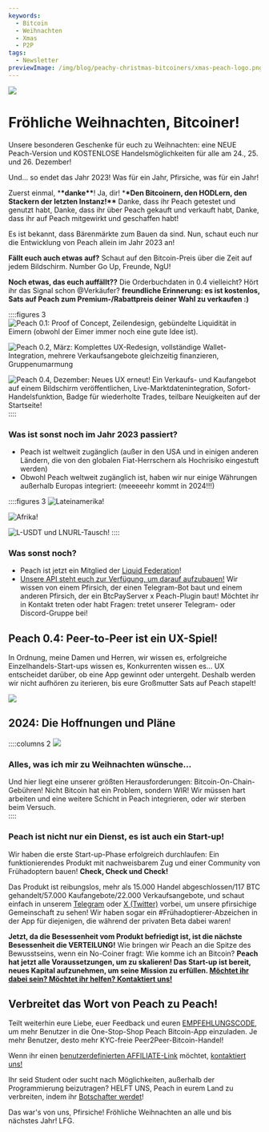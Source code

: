 ```yaml
---
keywords:
  - Bitcoin
  - Weihnachten
  - Xmas
  - P2P
tags:
  - Newsletter
previewImage: /img/blog/peachy-christmas-bitcoiners/xmas-peach-logo.png
---
```


![](/img/blog/peachy-christmas-bitcoiners/xmas-peach-logo.png)

# Fröhliche Weihnachten, Bitcoiner!

Unsere besonderen Geschenke für euch zu Weihnachten:
eine NEUE Peach-Version und KOSTENLOSE Handelsmöglichkeiten für alle am 24., 25. und 26. Dezember!

Und... so endet das Jahr 2023! Was für ein Jahr, Pfirsiche, was für ein Jahr!

Zuerst einmal, \***\*danke\*\***! Ja, dir! \***\*Den Bitcoinern, den HODLern, den Stackern der letzten Instanz!\*\*** Danke, dass ihr Peach getestet und genutzt habt, Danke, dass ihr über Peach gekauft und verkauft habt, Danke, dass ihr auf Peach mitgewirkt und geschaffen habt!

Es ist bekannt, dass Bärenmärkte zum Bauen da sind. Nun, schaut euch nur die Entwicklung von Peach allein im Jahr 2023 an!

**Fällt euch auch etwas auf?** Schaut auf den Bitcoin-Preis über die Zeit auf jedem Bildschirm. Number Go Up, Freunde, NgU!

**Noch etwas, das euch auffällt??** Die Orderbuchdaten in 0.4 vielleicht? Hört ihr das Signal schon @Verkäufer? **freundliche Erinnerung: es ist kostenlos, Sats auf Peach zum Premium-/Rabattpreis deiner Wahl zu verkaufen :)**

::::figures 3
![Peach 0.1: Proof of Concept, Zeilendesign, gebündelte Liquidität in Eimern (obwohl der Eimer immer noch eine gute Idee ist).](/img/blog/peachy-christmas-bitcoiners/peach-0-1.png)

![Peach 0.2, März: Komplettes UX-Redesign, vollständige Wallet-Integration, mehrere Verkaufsangebote gleichzeitig finanzieren, Gruppenumarmung](/img/blog/peachy-christmas-bitcoiners/peach-0-2.jpeg)

![Peach 0.4, Dezember: Neues UX erneut! Ein Verkaufs- und Kaufangebot auf einem Bildschirm veröffentlichen, Live-Marktdatenintegration, Sofort-Handelsfunktion, Badge für wiederholte Trades, teilbare Neuigkeiten auf der Startseite!](/img/blog/peachy-christmas-bitcoiners/peach-0-4.jpeg)
::::

### Was ist sonst noch im Jahr 2023 passiert?

- Peach ist weltweit zugänglich (außer in den USA und in einigen anderen Ländern, die von den globalen Fiat-Herrschern als Hochrisiko eingestuft werden)
- Obwohl Peach weltweit zugänglich ist, haben wir nur einige Währungen außerhalb Europas integriert: (meeeeehr kommt in 2024!!!)

::::figures 3
![Lateinamerika!](/img/blog/peachy-christmas-bitcoiners/peach-latam.jpeg)

![Afrika!](/img/blog/peachy-christmas-bitcoiners/peach-africa.jpeg)

![L-USDT und LNURL-Tausch!](/img/blog/peachy-christmas-bitcoiners/peach-swaps.jpeg)
::::

### Was sonst noch?

- Peach ist jetzt ein Mitglied der [Liquid Federation](https://twitter.com/peachbitcoin/status/1735144113467482500)!
- [Unsere API steht euch zur Verfügung, um darauf aufzubauen!](https://docs.peachbitcoin.com/#introduction) Wir wissen von einem Pfirsich, der einen Telegram-Bot baut und einem anderen Pfirsich, der ein BtcPayServer x Peach-Plugin baut! Möchtet ihr in Kontakt treten oder habt Fragen: tretet unserer Telegram- oder Discord-Gruppe bei!

## Peach 0.4: Peer-to-Peer ist ein UX-Spiel!

In Ordnung, meine Damen und Herren, wir wissen es, erfolgreiche Einzelhandels-Start-ups wissen es, Konkurrenten wissen es... UX entscheidet darüber, ob eine App gewinnt oder untergeht. Deshalb werden wir nicht aufhören zu iterieren, bis eure Großmutter Sats auf Peach stapelt!

[![](/img/blog/peachy-christmas-bitcoiners/youtube-preview.png)](https://www.youtube.com/watch?v=ltqPTBjvX88)

## 2024: Die Hoffnungen und Pläne

::::columns 2
![](/img/blog/peachy-christmas-bitcoiners/all-i-want-for-christmas.png)

<div>
    <h3>Alles, was ich mir zu Weihnachten wünsche...</h3>
    Und hier liegt eine unserer größten Herausforderungen: Bitcoin-On-Chain-Gebühren! Nicht Bitcoin hat ein Problem, sondern WIR! 
    Wir müssen hart arbeiten und eine weitere Schicht in Peach integrieren, oder wir sterben beim Versuch.
</div>
::::

### Peach ist nicht nur ein Dienst, es ist auch ein Start-up!

Wir haben die erste Start-up-Phase erfolgreich durchlaufen: Ein funktionierendes Produkt mit nachweisbarem Zug und einer Community von Frühadoptern bauen! **Check, Check und Check!**

Das Produkt ist reibungslos, mehr als 15.000 Handel abgeschlossen/117 BTC gehandelt/57.000 Kaufangebote/22.000 Verkaufsangebote, und schaut einfach in unserem [Telegram](https://t.me/peachtopeach) oder [X (Twitter)](https://twitter.com/peachbitcoin) vorbei, um unsere pfirsichige Gemeinschaft zu sehen! Wir haben sogar ein #Frühadoptierer-Abzeichen in der App für diejenigen, die während der privaten Beta dabei waren!

**Jetzt, da die Besessenheit vom Produkt befriedigt ist, ist die nächste Besessenheit die VERTEILUNG!** Wie bringen wir Peach an die Spitze des Bewusstseins, wenn ein No-Coiner fragt: Wie komme ich an Bitcoin?
**Peach hat jetzt alle Voraussetzungen, um zu skalieren! Das Start-up ist bereit, neues Kapital aufzunehmen, um seine Mission zu erfüllen. [Möchtet ihr dabei sein? Möchtet ihr helfen? Kontaktiert uns!](mailto:hello@peachbitcoin.com?subject=Scaling%20Peach)**

## Verbreitet das Wort von Peach zu Peach!

Teilt weiterhin eure Liebe, euer Feedback und euren [EMPFEHLUNGSCODE](https://peachbitcoin.com/new-users/), um mehr Benutzer in die One-Stop-Shop Peach Bitcoin-App einzuladen. Je mehr Benutzer, desto mehr KYC-freie Peer2Peer-Bitcoin-Handel!

Wenn ihr einen [benutzerdefinierten AFFILIATE-Link](https://peachbitcoin.com/for-businesses/) möchtet, [kontaktiert uns!](mailto:hello@peachbitcoin.com?subject=I'd%20like%20to%20become%20an%20affiliate!&body=Hi,%0AHere%20is%20my%20PeachID:%20)

Ihr seid Student oder sucht nach Möglichkeiten, außerhalb der Programmierung beizutragen? HELFT UNS, Peach in eurem Land zu verbreiten, indem ihr [Botschafter werdet](https://peachbitcoin.com/join-us/)!

Das war's von uns, Pfirsiche!
Fröhliche Weihnachten an alle und bis nächstes Jahr!
LFG.
